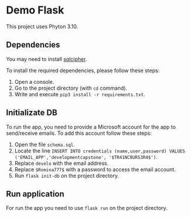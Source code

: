 # Demo Flask
This project uses Phyton 3.10.

## Dependencies
You may need to install [sqlcipher](https://www.zetetic.net/sqlcipher/open-source/).

To install the required dependencies, please follow these steps:

1. Open a console.
2. Go to the project directory (with `cd` command).
3. Write and execute `pip3 install -r requirements.txt`.

## Initializate DB
To run the app, you need to provide a Microsoft account for the app to send/receive emails. To add this account follow these steps:

1. Open the file `schema.sql`.
2. Locate the line `INSERT INTO credentials (name,user,password) VALUES ('EMAIL_APP','developmentcapstone', '$TR41NC0URS3R4$')`.
3. Replace `develo` with the email address.
4. Replace `$Romina777$` with a password to access the email account.
5. Run `flask init-db` on the project directory.

## Run application
For run the app you need to use `flask run` on the project directory.
